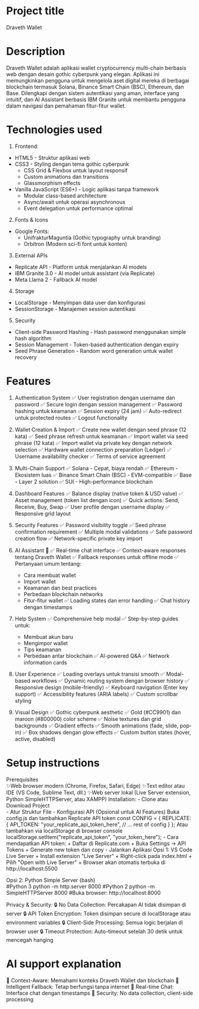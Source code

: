 # Project title
Draveth Wallet 

# Description
Draveth Wallet adalah aplikasi wallet cryptocurrency multi-chain berbasis web dengan desain gothic cyberpunk yang elegan. Aplikasi ini memungkinkan pengguna untuk mengelola aset digital mereka di berbagai blockchain termasuk Solana, Binance Smart Chain (BSC), Ethereum, dan Base. Dilengkapi dengan sistem autentikasi yang aman, interface yang intuitif, dan AI Assistant berbasis IBM Granite untuk membantu pengguna dalam navigasi dan pemahaman fitur-fitur wallet.

# Technologies used
1. Frontend:
  - HTML5 - Struktur aplikasi web
  - CSS3 - Styling dengan tema gothic cyberpunk
    + CSS Grid & Flexbox untuk layout responsif
    + Custom animations dan transitions
    + Glassmorphism effects
  - Vanilla JavaScript (ES6+) - Logic aplikasi tanpa framework
    + Modular class-based architecture
    + Async/await untuk operasi asynchronous
    + Event delegation untuk performance optimal

2. Fonts & Icons
  - Google Fonts:
    + UnifrakturMaguntia (Gothic typography untuk branding)
    + Orbitron (Modern sci-fi font untuk konten)

3. External APIs
  - Replicate API - Platform untuk menjalankan AI models
  - IBM Granite 3.0 - AI model untuk assistant (via Replicate)
  - Meta Llama 2 - Fallback AI model

4. Storage
  - LocalStorage - Menyimpan data user dan konfigurasi
  - SessionStorage - Manajemen session autentikasi

5. Security
  - Client-side Password Hashing - Hash password menggunakan simple hash algorithm
  - Session Management - Token-based authentication dengan expiry
  - Seed Phrase Generation - Random word generation untuk wallet recovery

# Features
1. Authentication System
  ✅ User registration dengan username dan password
  ✅ Secure login dengan session management
  ✅ Password hashing untuk keamanan
  ✅ Session expiry (24 jam)
  ✅ Auto-redirect untuk protected routes
  ✅ Logout functionality

2. Wallet Creation & Import
  ✅ Create new wallet dengan seed phrase (12 kata)
  ✅ Seed phrase refresh untuk keamanan
  ✅ Import wallet via seed phrase (12 kata)
  ✅ Import wallet via private key dengan network selection
  ✅ Hardware wallet connection preparation (Ledger)
  ✅ Username availability checker
  ✅ Terms of service agreement

3. Multi-Chain Support
  ✅ Solana - Cepat, biaya rendah
  ✅ Ethereum - Ekosistem luas
  ✅ Binance Smart Chain (BSC) - EVM-compatible
  ✅ Base - Layer 2 solution
  ✅ SUI - High-performance blockchain

4. Dashboard Features
  ✅ Balance display (native token & USD value)
  ✅ Asset management (token list dengan icon)
  ✅ Quick actions: Send, Receive, Buy, Swap
  ✅ User profile dengan username display
  ✅ Responsive grid layout

5. Security Features
  ✅ Password visibility toggle
  ✅ Seed phrase confirmation requirement
  ✅ Multiple modal validations
  ✅ Safe password creation flow
  ✅ Network-specific private key import

6. AI Assistant 🤖
  ✅ Real-time chat interface
  ✅ Context-aware responses tentang Draveth Wallet
  ✅ Fallback responses untuk offline mode
  ✅ Pertanyaan umum tentang:
      + Cara membuat wallet
      + Import wallet
      + Keamanan dan best practices
      + Perbedaan blockchain networks
      + Fitur-fitur wallet
  ✅ Loading states dan error handling
  ✅ Chat history dengan timestamps

7. Help System
  ✅ Comprehensive help modal
  ✅ Step-by-step guides untuk:
      + Membuat akun baru
      + Mengimpor wallet
      + Tips keamanan
      + Perbedaan antar blockchain
  ✅ AI-powered Q&A
  ✅ Network information cards

8. User Experience
  ✅ Loading overlays untuk transisi smooth
  ✅ Modal-based workflows
  ✅ Dynamic routing system dengan browser history
  ✅ Responsive design (mobile-friendly)
  ✅ Keyboard navigation (Enter key support)
  ✅ Accessibility features (ARIA labels)
  ✅ Custom scrollbar styling

9. Visual Design
  ✅ Gothic cyberpunk aesthetic
  ✅ Gold (#CC9901) dan maroon (#800000) color scheme
  ✅ Noise textures dan grid backgrounds
  ✅ Gradient effects
  ✅ Smooth animations (fade, slide, pop-in)
  ✅ Box shadows dengan glow effects
  ✅ Custom button states (hover, active, disabled)

# Setup instructions
  Prerequisites  
    ✨Web browser modern (Chrome, Firefox, Safari, Edge)
    ✨Text editor atau IDE (VS Code, Sublime Text, dll.)
    ✨Web server lokal (Live Server extension, Python SimpleHTTPServer, atau XAMPP)
  Installation:
    - Clone atau Download Project  
    - Atur Struktur File
    - Konfigurasi API (Opsional untuk AI Features) Buka config.js dan tambahkan Replicate API token
         const CONFIG = {
                 REPLICATE: {
                               API_TOKEN: "your_replicate_api_token_here",
                               // ... rest of config
                            }
                         };
      Atau tambahkan via localStorage di browser console
          localStorage.setItem("replicate_api_token", "your_token_here");
    - Cara mendapatkan API token:
        + Daftar di Replicate.com
        + Buka Settings → API Tokens
        + Generate new token dan copy
    - Jalankan Aplikasi Opsi 1: VS Code Live Server
        + Install extension "Live Server"
        + Right-click pada index.html
        + Pilih "Open with Live Server"
        + Browser akan otomatis terbuka di http://localhost:5500

Opsi 2: Python Simple Server (bash)  
    #Python 3
    python -m http.server 8000
    #Python 2
    python -m SimpleHTTPServer 8000
    #Buka browser: http://localhost:8000

Privacy & Security:
🔒 No Data Collection: Percakapan AI tidak disimpan di server
🔒 API Token Encryption: Token disimpan secure di localStorage atau environment variables
🔒 Client-Side Processing: Semua logic berjalan di browser user
🔒 Timeout Protection: Auto-timeout setelah 30 detik untuk mencegah hanging

# AI support explanation
🤖 Context-Aware: Memahami konteks Draveth Wallet dan blockchain
🤖 Intelligent Fallback: Tetap berfungsi tanpa internet
🤖 Real-time Chat: Interface chat dengan timestamps
🤖 Security: No data collection, client-side processing
